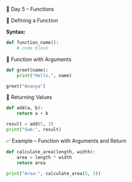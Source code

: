 🐍 Day 5 – Functions

🔹 Defining a Function

**Syntax:**
```python
def function_name():
    # code block
```

🔹 Function with Arguments

```python
def greet(name):
    print("Hello,", name)

greet("Ananya")
```

🔹 Returning Values

```python
def add(a, b):
    return a + b

result = add(5, 3)
print("Sum:", result)
```

✅ Example – Function with Arguments and Return
```python
def calculate_area(length, width):
    area = length * width
    return area

print("Area:", calculate_area(5, 3))
```
